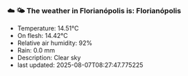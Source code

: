 ### ☁️ 🌤️  The weather in Florianópolis is: Florianópolis

- Temperature: 14.51°C
- On flesh: 14.42°C
- Relative air humidity: 92%
- Rain: 0.0 mm
- Description: Clear sky
- last updated: 2025-08-07T08:27:47.775225
